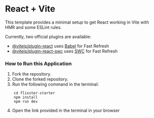 # React + Vite

This template provides a minimal setup to get React working in Vite with HMR and some ESLint rules.

Currently, two official plugins are available:

- [@vitejs/plugin-react](https://github.com/vitejs/vite-plugin-react/blob/main/packages/plugin-react/README.md) uses [Babel](https://babeljs.io/) for Fast Refresh
- [@vitejs/plugin-react-swc](https://github.com/vitejs/vite-plugin-react-swc) uses [SWC](https://swc.rs/) for Fast Refresh

### How to Run this Application
1. Fork the repository.
2. Clone the forked repository.
3. Run the following command in the terminal:
```
    cd flixster-starter
    npm install
    npm run dev
```
4. Open the link provided in the terminal in your browser
